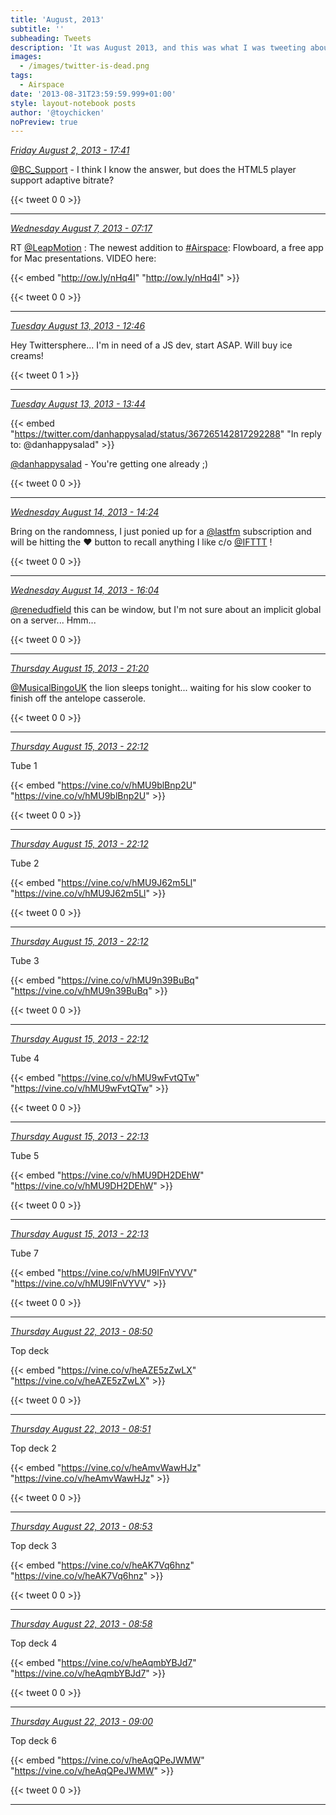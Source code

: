 ```yaml
---
title: 'August, 2013'
subtitle: ''
subheading: Tweets
description: 'It was August 2013, and this was what I was tweeting about...'
images:
  - /images/twitter-is-dead.png
tags:
  - Airspace
date: '2013-08-31T23:59:59.999+01:00'
style: layout-notebook posts
author: '@toychicken'
noPreview: true
---
```


<p><a id="363338725587038208" href="#363338725587038208"><em title="2013-08-02T17:41:17.000+01:00">Friday August 2, 2013 - 17:41</em></a></p>
      
[@BC_Support](https://twitter.com/@BC_Support)  - I think I know the answer, but does the HTML5 player support adaptive bitrate?

{{< tweet 0 0 >}}

---

<p><a id="364993732464349184" href="#364993732464349184"><em title="2013-08-07T07:17:41.000+01:00">Wednesday August 7, 2013 - 07:17</em></a></p>
      
RT [@LeapMotion](https://twitter.com/@LeapMotion) : The newest addition to [#Airspace](/tags/Airspace): Flowboard, a free app for Mac presentations.  VIDEO here: 

{{< embed "http://ow.ly/nHq4I" "http://ow.ly/nHq4I" >}}


{{< tweet 0 0 >}}

---

<p><a id="367250718170042368" href="#367250718170042368"><em title="2013-08-13T12:46:09.000+01:00">Tuesday August 13, 2013 - 12:46</em></a></p>
      
Hey Twittersphere... I'm in need of a JS dev, start ASAP. Will buy ice creams!

{{< tweet 0 1 >}}

---

<p><a id="367265340570746880" href="#367265340570746880"><em title="2013-08-13T13:44:15.000+01:00">Tuesday August 13, 2013 - 13:44</em></a></p>
      
{{< embed "https://twitter.com/danhappysalad/status/367265142817292288" "In reply to: @danhappysalad" >}}


[@danhappysalad](https://twitter.com/@danhappysalad)  - You're getting one already ;)

{{< tweet 0 0 >}}

---

<p><a id="367637844455858177" href="#367637844455858177"><em title="2013-08-14T14:24:27.000+01:00">Wednesday August 14, 2013 - 14:24</em></a></p>
      
Bring on the randomness, I just ponied up for a [@lastfm](https://twitter.com/@lastfm)  subscription and will be hitting the ❤ button to recall anything I like c/o [@IFTTT](https://twitter.com/@IFTTT)  !

{{< tweet 0 0 >}}

---

<p><a id="367662972006834176" href="#367662972006834176"><em title="2013-08-14T16:04:18.000+01:00">Wednesday August 14, 2013 - 16:04</em></a></p>
      
[@renedudfield](https://twitter.com/@renedudfield)  this can be window, but I'm not sure about an implicit global on a server... Hmm...

{{< tweet 0 0 >}}

---

<p><a id="368105007503380480" href="#368105007503380480"><em title="2013-08-15T21:20:47.000+01:00">Thursday August 15, 2013 - 21:20</em></a></p>
      
[@MusicalBingoUK](https://twitter.com/@MusicalBingoUK)  the lion sleeps tonight... waiting for his slow cooker to finish off the antelope casserole.

{{< tweet 0 0 >}}

---

<p><a id="368117919861178368" href="#368117919861178368"><em title="2013-08-15T22:12:06.000+01:00">Thursday August 15, 2013 - 22:12</em></a></p>
      
Tube 1 

{{< embed "https://vine.co/v/hMU9blBnp2U" "https://vine.co/v/hMU9blBnp2U" >}}


{{< tweet 0 0 >}}

---

<p><a id="368118009908707329" href="#368118009908707329"><em title="2013-08-15T22:12:27.000+01:00">Thursday August 15, 2013 - 22:12</em></a></p>
      
Tube 2 

{{< embed "https://vine.co/v/hMU9J62m5Ll" "https://vine.co/v/hMU9J62m5Ll" >}}


{{< tweet 0 0 >}}

---

<p><a id="368118045027598337" href="#368118045027598337"><em title="2013-08-15T22:12:35.000+01:00">Thursday August 15, 2013 - 22:12</em></a></p>
      
Tube 3 

{{< embed "https://vine.co/v/hMU9n39BuBq" "https://vine.co/v/hMU9n39BuBq" >}}


{{< tweet 0 0 >}}

---

<p><a id="368118138728370176" href="#368118138728370176"><em title="2013-08-15T22:12:58.000+01:00">Thursday August 15, 2013 - 22:12</em></a></p>
      
Tube 4 

{{< embed "https://vine.co/v/hMU9wFvtQTw" "https://vine.co/v/hMU9wFvtQTw" >}}


{{< tweet 0 0 >}}

---

<p><a id="368118176808460288" href="#368118176808460288"><em title="2013-08-15T22:13:07.000+01:00">Thursday August 15, 2013 - 22:13</em></a></p>
      
Tube 5 

{{< embed "https://vine.co/v/hMU9DH2DEhW" "https://vine.co/v/hMU9DH2DEhW" >}}


{{< tweet 0 0 >}}

---

<p><a id="368118206000820224" href="#368118206000820224"><em title="2013-08-15T22:13:14.000+01:00">Thursday August 15, 2013 - 22:13</em></a></p>
      
Tube 7 

{{< embed "https://vine.co/v/hMU9IFnVYVV" "https://vine.co/v/hMU9IFnVYVV" >}}


{{< tweet 0 0 >}}

---

<p><a id="370452783788720128" href="#370452783788720128"><em title="2013-08-22T08:50:00.000+01:00">Thursday August 22, 2013 - 08:50</em></a></p>
      
Top deck 

{{< embed "https://vine.co/v/heAZE5zZwLX" "https://vine.co/v/heAZE5zZwLX" >}}


{{< tweet 0 0 >}}

---

<p><a id="370453167714349056" href="#370453167714349056"><em title="2013-08-22T08:51:32.000+01:00">Thursday August 22, 2013 - 08:51</em></a></p>
      
Top deck 2 

{{< embed "https://vine.co/v/heAmvWawHJz" "https://vine.co/v/heAmvWawHJz" >}}


{{< tweet 0 0 >}}

---

<p><a id="370453635987415040" href="#370453635987415040"><em title="2013-08-22T08:53:24.000+01:00">Thursday August 22, 2013 - 08:53</em></a></p>
      
Top deck 3 

{{< embed "https://vine.co/v/heAK7Vq6hnz" "https://vine.co/v/heAK7Vq6hnz" >}}


{{< tweet 0 0 >}}

---

<p><a id="370455010767028224" href="#370455010767028224"><em title="2013-08-22T08:58:51.000+01:00">Thursday August 22, 2013 - 08:58</em></a></p>
      
Top deck 4 

{{< embed "https://vine.co/v/heAqmbYBJd7" "https://vine.co/v/heAqmbYBJd7" >}}


{{< tweet 0 0 >}}

---

<p><a id="370455461084266496" href="#370455461084266496"><em title="2013-08-22T09:00:39.000+01:00">Thursday August 22, 2013 - 09:00</em></a></p>
      
Top deck 6 

{{< embed "https://vine.co/v/heAqQPeJWMW" "https://vine.co/v/heAqQPeJWMW" >}}


{{< tweet 0 0 >}}

---
